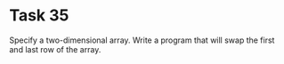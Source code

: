 # Task 35

Specify a two-dimensional array. Write a program that will swap the first and
last row of the array.

